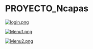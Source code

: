 # PROYECTO_Ncapas

[![login.png](https://i.postimg.cc/mhfxScmR/login.png)](https://postimg.cc/zHjPzfmP)



[![Menu1.png](https://i.postimg.cc/rw7VPmzd/Menu1.png)](https://postimg.cc/xXyVk9vY)



[![Menu2.png](https://i.postimg.cc/SNdF9KW0/Menu2.png)](https://postimg.cc/8j70QNKw)
